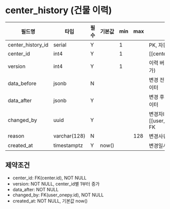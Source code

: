 # center_history (건물 이력)

| 필드명            | 타입         | 필수 | 기본값 | min | max | 설명                            |
| ----------------- | ------------ | ---- | ------ | --- | --- | ------------------------------- |
| center_history_id | serial       | Y    |        | 1   |     | PK, 자동 증가                   |
| center_id         | int4         | Y    |        | 1   |     | [[center.id]], FK               |
| version           | int4         | Y    |        | 1   |     | 이력 버전(1부터 증가)           |
| data_before       | jsonb        | N    |        |     |     | 변경 전 center 데이터           |
| data_after        | jsonb        | Y    |        |     |     | 변경 후 center 데이터           |
| changed_by        | uuid         | Y    |        |     |     | 변경자ID, [[user_onepy.id]], FK |
| reason            | varchar(128) | N    |        |     | 128 | 변경사유(선택)                  |
| created_at        | timestamptz  | Y    | now()  |     |     | 변경일시                        |

## 제약조건

- center_id: FK(center.id), NOT NULL
- version: NOT NULL, center_id별 1부터 증가
- data_after: NOT NULL
- changed_by: FK(user_onepy.id), NOT NULL
- created_at: NOT NULL, 기본값 now()
